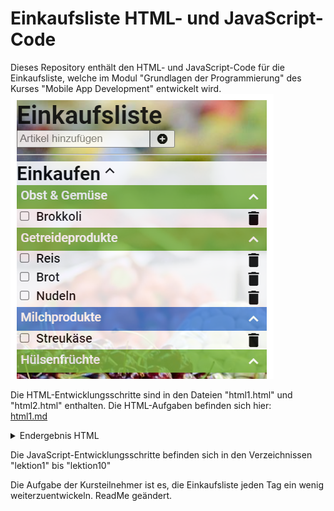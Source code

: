 # Einkaufsliste HTML- und JavaScript-Code
Dieses Repository enthält den HTML- und JavaScript-Code für die Einkaufsliste, welche im Modul "Grundlagen der Programmierung" des Kurses "Mobile App Development" entwickelt wird.  
![JavaScript Ergebnis](img/Einkaufsliste.png)

Die HTML-Entwicklungsschritte sind in den Dateien "html1.html" und "html2.html" enthalten.
Die HTML-Aufgaben befinden sich hier:  
[html1.md](html1/html1.md)  

<details>
<summary>Endergebnis HTML</summary>
Das Endergebnis des HTML-Teils kann z.B. so aussehen:

![HTML Ergebnis](img/Stufe5.png)
</details>

Die JavaScript-Entwicklungsschritte befinden sich in den Verzeichnissen "lektion1" bis "lektion10" 

Die Aufgabe der Kursteilnehmer ist es, die Einkaufsliste jeden Tag ein wenig weiterzuentwickeln.
ReadMe geändert.
